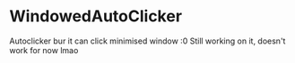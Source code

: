 # WindowedAutoClicker
Autoclicker bur it can click minimised window :0
Still working on it, doesn't work for now lmao
